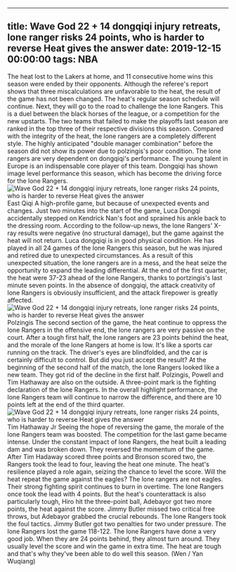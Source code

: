 
---
title: Wave God 22 + 14 dongqiqi injury retreats, lone ranger risks 24 points, who is harder to reverse Heat gives the answer
date: 2019-12-15 00:00:00
tags:  NBA
---
The heat lost to the Lakers at home, and 11 consecutive home wins this season were ended by their opponents. Although the referee's report shows that three miscalculations are unfavorable to the heat, the result of the game has not been changed. The heat's regular season schedule will continue. Next, they will go to the road to challenge the lone Rangers. This is a duel between the black horses of the league, or a competition for the new upstarts. The two teams that failed to make the playoffs last season are ranked in the top three of their respective divisions this season.
Compared with the integrity of the heat, the lone rangers are a completely different style. The highly anticipated "double manager combination" before the season did not show its power due to polzingis's poor condition. The lone rangers are very dependent on dongqiqi's performance. The young talent in Europe is an indispensable core player of this team. Dongqiqi has shown image level performance this season, which has become the driving force for the lone Rangers.
![Wave God 22 + 14 dongqiqi injury retreats, lone ranger risks 24 points, who is harder to reverse Heat gives the answer](55380833e34b40a0a8778a7287b94cdc.jpg)
East Qiqi
A high-profile game, but because of unexpected events and changes.
Just two minutes into the start of the game, Luca Dongqi accidentally stepped on Kendrick Nan's foot and sprained his ankle back to the dressing room. According to the follow-up news, the lone Rangers' X-ray results were negative (no structural damage), but the game against the heat will not return. Luca dongqiqi is in good physical condition. He has played in all 24 games of the lone Rangers this season, but he was injured and retired due to unexpected circumstances.
As a result of this unexpected situation, the lone rangers are in a mess, and the heat seize the opportunity to expand the leading differential. At the end of the first quarter, the heat were 37-23 ahead of the lone Rangers, thanks to portzingis's last minute seven points. In the absence of dongqiqi, the attack creativity of lone Rangers is obviously insufficient, and the attack firepower is greatly affected.
![Wave God 22 + 14 dongqiqi injury retreats, lone ranger risks 24 points, who is harder to reverse Heat gives the answer](6b240b2a4a7b48bf9b3ca95b353a4a18.jpg)
Polzingis
The second section of the game, the heat continue to oppress the lone Rangers in the offensive end, the lone rangers are very passive on the court. After a tough first half, the lone rangers are 23 points behind the heat, and the morale of the lone Rangers at home is low. It's like a sports car running on the track. The driver's eyes are blindfolded, and the car is certainly difficult to control.
But did you just accept the result?
At the beginning of the second half of the match, the lone Rangers looked like a new team. They got rid of the decline in the first half. Polzingis, Powell and Tim Hathaway are also on the outside. A three-point mark is the fighting declaration of the lone Rangers. In the overall highlight performance, the lone Rangers team will continue to narrow the difference, and there are 10 points left at the end of the third quarter.
![Wave God 22 + 14 dongqiqi injury retreats, lone ranger risks 24 points, who is harder to reverse Heat gives the answer](efb146406686470da8d28f1a6d090332.jpg)
Tim Hathaway Jr
Seeing the hope of reversing the game, the morale of the lone Rangers team was boosted.
The competition for the last game became intense. Under the constant impact of lone Rangers, the heat built a leading dam and was broken down. They reversed the momentum of the game. After Tim Hadaway scored three points and Bronson scored two, the Rangers took the lead to four, leaving the heat one minute. The heat's resilience played a role again, seizing the chance to level the score.
Will the heat repeat the game against the eagles? The lone rangers are not eagles. Their strong fighting spirit continues to burn in overtime. The lone Rangers once took the lead with 4 points. But the heat's counterattack is also particularly tough, Hiro hit the three-point ball, Adebayor got two more points, the heat against the score. Jimmy Butler missed two critical free throws, but Adebayor grabbed the crucial rebounds.
The lone Rangers took the foul tactics. Jimmy Butler got two penalties for two under pressure. The lone Rangers lost the game 118-122. The lone Rangers have done a very good job. When they are 24 points behind, they almost turn around. They usually level the score and win the game in extra time. The heat are tough and that's why they've been able to do well this season.
(Wen / Yan Wuqiang)